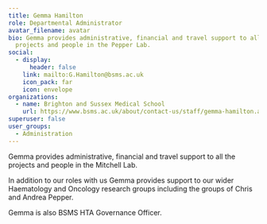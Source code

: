 ```yaml
---
title: Gemma Hamilton
role: Departmental Administrator
avatar_filename: avatar
bio: Gemma provides administrative, financial and travel support to all the
  projects and people in the Pepper Lab.
social:
  - display:
      header: false
    link: mailto:G.Hamilton@bsms.ac.uk
    icon_pack: far
    icon: envelope
organizations:
  - name: Brighton and Sussex Medical School
    url: https://www.bsms.ac.uk/about/contact-us/staff/gemma-hamilton.aspx
superuser: false
user_groups:
  - Administration
---
```

Gemma provides administrative, financial and travel support to all the projects and people in the Mitchell Lab.

In addition to our roles with us Gemma provides support to our wider Haematology and Oncology research groups including the groups of Chris and Andrea Pepper.

Gemma is also BSMS HTA Governance Officer.